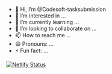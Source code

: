- 👋 Hi, I’m @Codesoft-tasksubmission
- 👀 I’m interested in ...
- 🌱 I’m currently learning ...
- 💞️ I’m looking to collaborate on ...
- 📫 How to reach me ...
- 😄 Pronouns: ...
- ⚡ Fun fact: ...

<!---
Codesoft-tasksubmission/Codesoft-tasksubmission is a ✨ special ✨ repository because its `README.md` (this file) appears on your GitHub profile.
You can click the Preview link to take a look at your changes.
--->

[![Netlify Status](https://api.netlify.com/api/v1/badges/d88f413c-b29c-48dc-8a83-354da41fe1d4/deploy-status)](https://app.netlify.com/sites/sukunstore/deploys)
